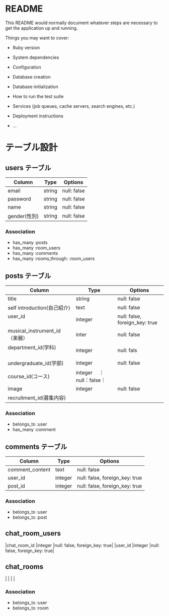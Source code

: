 # README

This README would normally document whatever steps are necessary to get the
application up and running.

Things you may want to cover:

* Ruby version

* System dependencies

* Configuration

* Database creation

* Database initialization

* How to run the test suite

* Services (job queues, cache servers, search engines, etc.)

* Deployment instructions

* ...


# テーブル設計

## users テーブル

| Column                | Type   | Options     |
| ----------------------| ------ | ----------- |
| email                 | string | null: false |
| password              | string | null: false |
| name                  | string | null: false |
|gender(性別)            | string |null: false  |
### Association

- has_many :posts
- has_many :room_users
- has_many :comments
- has_many :rooms,through: :room_users

## posts テーブル

| Column                       | Type                 | Options     |
| -----------------------------| --------------       | ----------- |
| title                        | string               | null: false |
| self introduction(自己紹介)    | text                 | null: false |
| user_id   　　　　　　　　　　　 |integer                | null: false, foreign_key: true|
|musical_instrument_id （楽器） |inter                     |null: false|
|department_id(学科)      　　　 |integer               |null: fals |
|undergraduate_id(学部)            |integer               |null: false|
|course_id(コース)                  |integer　             ｜null：false｜
|image                          |integer               |null: false|
|recruitment_id(募集内容)         |
### Association

- belongs_to :user
- has_many :comment 

## comments テーブル

| Column   | Type       | Options                        |
| ---------| ---------- | ------------------------------ |
| comment_content| text       | null: false |
| user_id  | integer |  null: false, foreign_key: true|
| post_id  | integer |null: false, foreign_key: true  |

### Association

- belongs_to :user
- belongs_to :post

## chat_room_users
|chat_room_id |integer   |null: false, foreign_key: true|
|user_id      |integer   |null: false, foreign_key: true|

## chat_rooms
|             |           |                             |

### Association

- belongs_to :user
- belongs_to :room

